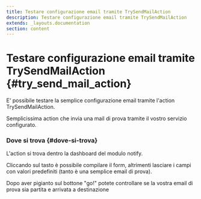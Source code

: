 ```yaml
---
title: Testare configurazione email tramite TrySendMailAction
description: Testare configurazione email tramite TrySendMailAction
extends: _layouts.documentation
section: content
---
```


# Testare configurazione email tramite TrySendMailAction {#try_send_mail_action}

E' possibile testare la semplice configurazione email tramite l'action TrySendMailAction.

Semplicissima action che invia una mail di prova tramite il vostro servizio configurato.


### Dove si trova {#dove-si-trova}

L'action si trova dentro la dashboard del modulo notify.

Cliccando sul tasto è possibile compilare il form, altrimenti lasciare i campi con valori predefiniti (tanto è una semplice email di prova).

Dopo aver pigianto sul bottone "go!" potete controllare se la vostra email di prova sia partita e arrivata a destinazione
